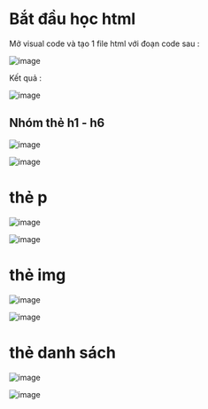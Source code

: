 # Bắt đầu học html 
Mở visual code và tạo 1 file html với đoạn code sau :  

![image](https://user-images.githubusercontent.com/6966136/162578504-afd56da7-a7da-4a01-a4a2-eacc84b1640b.png)

Kết quả :  

![image](https://user-images.githubusercontent.com/6966136/162578520-247fd5af-0425-4b76-b528-a3923d1e7b4d.png)
## Nhóm thẻ h1 - h6
![image](https://user-images.githubusercontent.com/6966136/162579394-22430f45-3825-49c2-9daf-93e68213b8da.png)

![image](https://user-images.githubusercontent.com/6966136/162579414-cac05268-9d73-4ac9-8197-cb954c1cf286.png)
# thẻ p
![image](https://user-images.githubusercontent.com/6966136/162579461-bb960e3c-a4d4-4b1b-af53-eeba78879bc1.png)

![image](https://user-images.githubusercontent.com/6966136/162579486-8f3ea3be-ae6d-42d5-bfff-0243b78abf9d.png)

# thẻ img 
![image](https://user-images.githubusercontent.com/6966136/162579521-eeb013e8-7ccf-42ef-af09-c04bfb4dd1e8.png)

![image](https://user-images.githubusercontent.com/6966136/162579539-9e24c4fb-1bea-4a2a-846a-cc6480d12d3e.png)

# thẻ danh sách
![image](https://user-images.githubusercontent.com/50043998/162579870-2e16f669-63c6-4805-bbe7-7604520417dd.png)

![image](https://user-images.githubusercontent.com/50043998/162579893-405126cd-f51c-40ae-b2e5-2b86272a2483.png)

